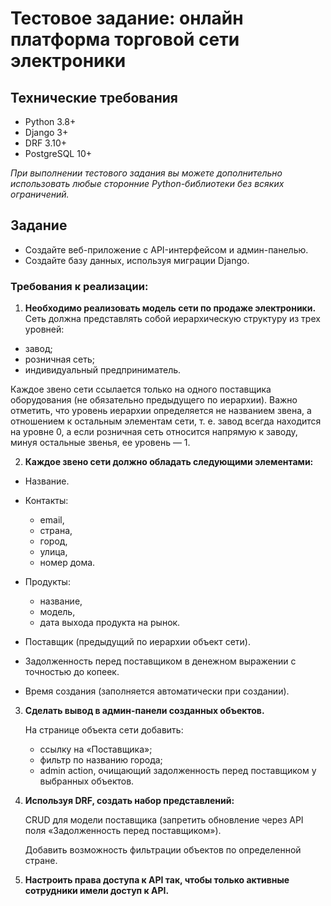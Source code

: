 
# Тестовое задание: онлайн платформа торговой сети электроники

## Технические требования
* Python 3.8+
* Django 3+
* DRF 3.10+
* PostgreSQL 10+

_При выполнении тестового задания вы можете дополнительно использовать 
любые сторонние Python-библиотеки без всяких ограничений._

## Задание
* Создайте веб-приложение с API-интерфейсом и админ-панелью.
* Создайте базу данных, используя миграции Django.


### Требования к реализации:

1. **Необходимо реализовать модель сети по продаже электроники.**
Сеть должна представлять собой иерархическую структуру из трех уровней:

* завод;
* розничная сеть;
* индивидуальный предприниматель.

Каждое звено сети ссылается только на одного поставщика оборудования (не обязательно предыдущего по иерархии). 
Важно отметить, что уровень иерархии определяется не названием звена, 
а отношением к остальным элементам сети, 
т. е. завод всегда находится на уровне 0, 
а если розничная сеть относится напрямую к заводу, минуя остальные звенья, 
ее уровень — 1.

2. **Каждое звено сети должно обладать следующими элементами:**

* Название.

* Контакты:
  * email,
  * страна,
  * город,
  * улица,
  * номер дома.

* Продукты:
  * название,
  * модель,
  * дата выхода продукта на рынок.

* Поставщик (предыдущий по иерархии объект сети).
* Задолженность перед поставщиком в денежном выражении с точностью до копеек.
* Время создания (заполняется автоматически при создании).

3. **Сделать вывод в админ-панели созданных объектов.**

    На странице объекта сети добавить:

   * ссылку на «Поставщика»;
   * фильтр по названию города;
   * admin action, очищающий задолженность перед поставщиком у
   выбранных объектов.

4. **Используя DRF, создать набор представлений:**

    CRUD для модели поставщика (запретить обновление через API поля «Задолженность перед поставщиком»).
    
    Добавить возможность фильтрации объектов по определенной стране.


5. **Настроить права доступа к API так, чтобы только активные сотрудники имели доступ к API.**
